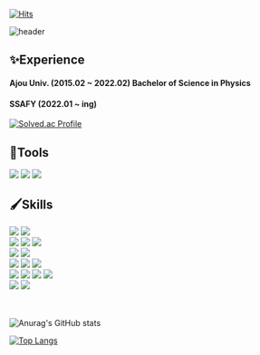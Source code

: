 [![Hits](https://hits.seeyoufarm.com/api/count/incr/badge.svg?url=https%3A%2F%2Fgithub.com%2FDongKeun2&count_bg=%23000000&title_bg=%23000000&icon=awesomelists.svg&icon_color=%23FFFFFF&title=Visits&edge_flat=false)](https://hits.seeyoufarm.com)
  
![header](https://capsule-render.vercel.app/api?type=transparent&color=auto&text=DongKeun&animation=fadeIn&fontAlign=30)

## ✨Experience
#### Ajou Univ. (2015.02 ~ 2022.02) Bachelor of Science in Physics

#### SSAFY (2022.01 ~ ing)

[![Solved.ac Profile](http://mazassumnida.wtf/api/v2/generate_badge?boj=ehdrms121)](https://solved.ac/ehdrms121/)

<h2>🎨Tools</h2>
<div>
  <img src="https://img.shields.io/badge/VS Code-007ACC?style=flat-square&logo=Visual Studio Code&logoColor=white"/>
  <img src="https://img.shields.io/badge/PyCharm-000000?style=flat-square&logo=PyCharm&logoColor=white"/>
  <img src="https://img.shields.io/badge/Google Chrome-4285F4?style=flat-square&logo=Google Chrome&logoColor=white"/>
</div>

## 🖌️Skills
<div>
  <img src="https://img.shields.io/badge/Python-3776AB?style=flat-square&logo=Python&logoColor=white"/>
  <img src="https://img.shields.io/badge/Django-092E20?style=flat-square&logo=Django&logoColor=white"/>
</div>
<div>
  <img src="https://img.shields.io/badge/HTML5-E34F26?style=flat-square&logo=HTML5&logoColor=white"/>
  <img src="https://img.shields.io/badge/CSS3-1572B6?style=flat-square&logo=CSS3&logoColor=white"/>
  <img src="https://img.shields.io/badge/JavaScript-F7DF1E?style=flat-square&logo=JavaScript&logoColor=white"/>
</div>
<div>
  <img src="https://img.shields.io/badge/Vue.js-4FC08D?style=flat-square&logo=Vue.js&logoColor=white"/>
  <img src="https://img.shields.io/badge/React-61DAFB?style=flat-square&logo=React&logoColor=white"/>
</div>
<div>
  <img src="https://img.shields.io/badge/Bootstrap-7952B3?style=flat-square&logo=Bootstrap&logoColor=white"/>
  <img src="https://img.shields.io/badge/Tailwind CSS-06B6D4?style=flat-square&logo=Tailwind CSS&logoColor=white"/>
  <img src="https://img.shields.io/badge/Styled Components-DB7093?style=flat-square&logo=styled-components&logoColor=white"/>
</div>
<div>
  <img src="https://img.shields.io/badge/GitHub-181717?style=flat-square&logo=GitHub&logoColor=white"/>
  <img src="https://img.shields.io/badge/GitLab-FC6D26?style=flat-square&logo=GitLab&logoColor=white"/>
  <img src="https://img.shields.io/badge/Mattermost-0058CC?style=flat-square&logo=Mattermost&logoColor=white"/>
  <img src="https://img.shields.io/badge/Notion-000000?style=flat-square&logo=Notion&logoColor=white"/>
</div>
<div>
  <img src="https://img.shields.io/badge/Jupyter-F37626?style=flat-square&logo=Jupyter&logoColor=white"/>
  <img src="https://img.shields.io/badge/Markdown-000000?style=flat-square&logo=Markdown&logoColor=white"/>
</div>
<br/>
<br/>

![Anurag's GitHub stats](https://github-readme-stats.vercel.app/api?username=DongKeun2&show_icons=true&theme=dracula&hide=prs,contribs)

[![Top Langs](https://github-readme-stats.vercel.app/api/top-langs/?username=DongKeun2&exclude_repo=DongKeun2.github.io,algorithm&layout=compact&theme=dracula)](https://github.com/anuraghazra/github-readme-stats)
